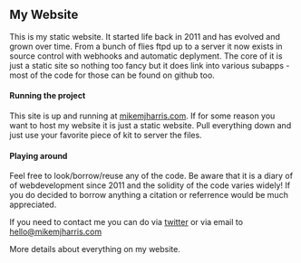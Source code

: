 ## My Website

This is my static website. It started life back in 2011 and has evolved and grown over time.  From a bunch of flies ftpd up to a server it now exists in source control with webhooks and automatic deplyment.  The core of it is just a static site so nothing too fancy but it does link into various subapps - most of the code for those can be found on github too.

#### Running the project

This site is up and running at [mikemjharris.com](http://mikemjharris.com). If for some reason you want to host my website it is just a static website.  Pull everything down and just use your favorite piece of kit to server the files. 

#### Playing around

Feel free to look/borrow/reuse any of the code.  Be aware that it is a diary of of webdevelopment since 2011 and the solidity of the code varies widely! If you do decided to borrow anything a citation or referrence would be much appreciated.

If you need to contact me you can do via [twitter](http://twitter.com/mikemjharris) or via email to hello@mikemjharris.com

More details about everything on my website.
